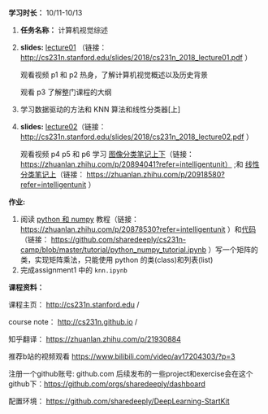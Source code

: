 **学习时长：** 10/11-10/13

1. **任务名称：** 计算机视觉综述

2. **slides:**  [lecture01](http://cs231n.stanford.edu/slides/2018/cs231n_2018_lecture01.pdf ) （链接： http://cs231n.stanford.edu/slides/2018/cs231n_2018_lecture01.pdf ）

    观看视频 p1 和 p2 热身，了解计算机视觉概述以及历史背景
    
    观看 p3 了解整门课程的大纲

3. 学习数据驱动的方法和 KNN 算法和线性分类器[上]
4. **slides:** [lecture02](http://cs231n.stanford.edu/slides/2018/cs231n_2018_lecture02.pdf)（链接： http://cs231n.stanford.edu/slides/2018/cs231n_2018_lecture02.pdf ）

    观看视频 p4 p5 和 p6
    学习 [图像分类笔记上下](https://zhuanlan.zhihu.com/p/20894041?refer=intelligentunit)（链接： https://zhuanlan.zhihu.com/p/20894041?refer=intelligentunit）  ;和 [线性分类笔记上](https://zhuanlan.zhihu.com/p/20918580?refer=intelligentunit)（链接： https://zhuanlan.zhihu.com/p/20918580?refer=intelligentunit ）
    
**作业:**

1. 阅读 [python 和 numpy](https://zhuanlan.zhihu.com/p/20878530?refer=intelligentunit) 教程（链接： https://zhuanlan.zhihu.com/p/20878530?refer=intelligentunit ）和[代码](https://github.com/sharedeeply/cs231n-camp/blob/master/tutorial/python_numpy_tutorial.ipynb)（链接： https://github.com/sharedeeply/cs231n-camp/blob/master/tutorial/python_numpy_tutorial.ipynb ）写一个矩阵的类，实现矩阵乘法，只能使用 python 的类(class)和列表(list)
2. 完成assignment1 中的 ``knn.ipynb``

**课程资料：**

课程主页： http://cs231n.stanford.edu /

course note： http://cs231n.github.io /

知乎翻译： https://zhuanlan.zhihu.com/p/21930884

推荐b站的视频观看  https://www.bilibili.com/video/av17204303/?p=3 

注册一个github账号: github.com
后续发布的一些project和exercise会在这个github下：https://github.com/orgs/sharedeeply/dashboard

配置环境：  https://github.com/sharedeeply/DeepLearning-StartKit